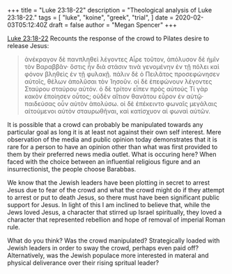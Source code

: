 +++
title = "Luke 23:18-22"
description = "Theological analysis of Luke 23:18-22."
tags = [
    "luke",
    "koine",
    "greek",
    "trial",
]
date = 2020-02-03T05:12:40Z
draft = false
author = "Megan Spencer"
+++

[Luke 23:18-22](https://biblicaltext.com/byzantine.nt/?q=Luke+23%3A18-22) Recounts the response of the crowd to Pilates desire to release Jesus:

> ἀνέκραγον δὲ πανπληθεὶ λέγοντες Αἶρε τοῦτον, ἀπόλυσον δὲ ἡμῖν τὸν Βαραββᾶν· ὅστις ἦν διὰ στάσιν τινὰ γενομένην ἐν τῇ πόλει καὶ φόνον βληθεὶς ἐν τῇ φυλακῇ.  πάλιν δὲ ὁ Πειλᾶτος προσεφώνησεν αὐτοῖς, θέλων ἀπολῦσαι τὸν Ἰησοῦν. οἱ δὲ ἐπεφώνουν λέγοντες Σταύρου σταύρου αὐτόν.  ὁ δὲ τρίτον εἶπεν πρὸς αὐτούς Τί γὰρ κακὸν ἐποίησεν οὗτος; οὐδὲν αἴτιον θανάτου εὗρον ἐν αὐτῷ· παιδεύσας οὖν αὐτὸν ἀπολύσω.  οἱ δὲ ἐπέκειντο φωναῖς μεγάλαις αἰτούμενοι αὐτὸν σταυρωθῆναι, καὶ κατίσχυον αἱ φωναὶ αὐτῶν. 

It is possible that a crowd can probably be manipulated towards any particular goal as long it is at least not against their own self interest. Mere observation of the media and public opinion today demonstrates that it is rare for a person to have an opinion other than what was first provided to them by their preferred news media outlet. What is occuring here? When faced with the choice between an influential religious figure and an insurrectionist, the people choose Barabbas. 

We know that the Jewish leaders have been plotting in secret to arrest Jesus due to fear of the crowd and what the crowd might do if they attempt to arrest or put to death Jesus, so there must have been significant public support for Jesus. In light of this I am inclined to believe that, while the Jews loved Jesus, a character that stirred up Israel spiritually, they loved a character that represented rebellion and hope of removal of imperial Roman rule.

What do you think? Was the crowd manipulated? Strategically loaded with Jewish leaders in order to sway the crowd, perhaps even paid off? Alternatively, was the Jewish populace more interested in materal and physical deliverance over their rising spritual leader?

